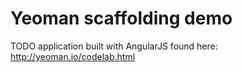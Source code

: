 # Yeoman scaffolding demo 
TODO application built with AngularJS found here: http://yeoman.io/codelab.html

